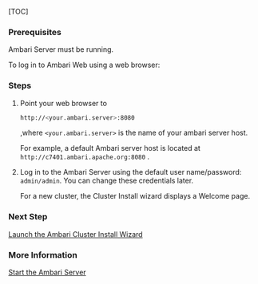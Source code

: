 [TOC]

### Prerequisites

Ambari Server must be running.

To log in to Ambari Web using a web browser:

### Steps

1. Point your web browser to

    ```bash
    http://<your.ambari.server>:8080
    ```
    
    ,where `<your.ambari.server>` is the name of your ambari server host.
    
    For example, a default Ambari server host is located at `http://c7401.ambari.apache.org:8080` .

2. Log in to the Ambari Server using the default user name/password: `admin/admin`. You can change these credentials later.

    For a new cluster, the Cluster Install wizard displays a Welcome page.

### Next Step

[Launch the Ambari Cluster Install Wizard]($LaunchTheAmbariClusterInstallWizard)

### More Information

[Start the Ambari Server]($StartTheAmbariServer)
